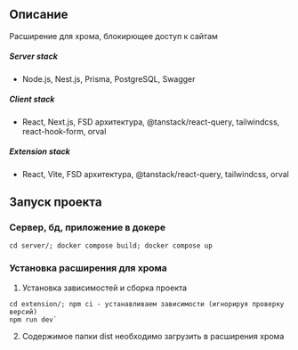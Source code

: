 ## Описание
Расширение для хрома, блокирющее доступ к сайтам

##### Server stack
- Node.js, Nest.js, Prisma, PostgreSQL, Swagger

##### Client stack
- React, Next.js, FSD архитектура, @tanstack/react-query,  tailwindcss, react-hook-form, orval

##### Extension stack
- React, Vite, FSD архитектура, @tanstack/react-query,  tailwindcss,  orval

## Запуск проекта

### Сервер, бд, приложение в докере
```
cd server/; docker compose build; docker compose up
```

### Установка расширения для хрома
1. Установка зависимостей и сборка проекта
```
cd extension/; npm ci - устанавливаем зависимости (игнорируя проверку версий)
npm run dev`
```
2. Содержимое папки dist необходимо загрузить в расширения хрома
